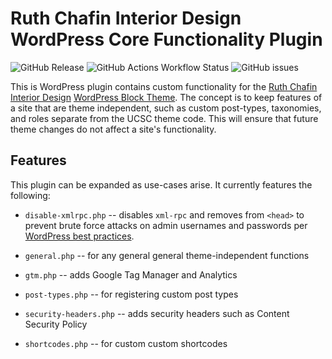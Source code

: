 # Ruth Chafin Interior Design WordPress Core Functionality Plugin

![GitHub Release](https://img.shields.io/github/v/release/Herm71/rcid-core-functionality?display_name=release&logo=github&labelColor=%23362422&color=%23B95B09) ![GitHub Actions Workflow Status](https://img.shields.io/github/actions/workflow/status/Herm71/rcid-core-functionality/release.yml?style=flat&logo=github&labelColor=%23362422&color=%23B95B09) ![GitHub issues](https://img.shields.io/github/issues/Herm71/rcid-core-functionality?logo=github&labelColor=%23362422&color=%23B95B09)

This is WordPress plugin contains custom functionality for the [Ruth Chafin Interior Design](https://ruthchafininteriordesign.com) [WordPress Block Theme](https://github.com/Herm71/rcid-block-theme). The concept is to keep features of a site that are theme independent, such as custom post-types, taxonomies, and roles separate from the UCSC theme code. This will ensure that future theme changes do not affect a site's functionality.

## Features

This plugin can be expanded as use-cases arise. It currently features the following:

* `disable-xmlrpc.php` -- disables `xml-rpc` and removes from `<head>` to prevent brute force attacks on admin usernames and passwords per [WordPress best practices](https://pantheon.io/docs/wordpress-best-practices#avoid-xml-rpc-attacks).

* `general.php` -- for any general general theme-independent functions

* `gtm.php` -- adds Google Tag Manager and Analytics

* `post-types.php` -- for registering custom post types

* `security-headers.php` -- adds security headers such as Content Security Policy

* `shortcodes.php` -- for custom custom shortcodes
